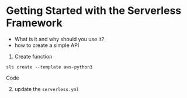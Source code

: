 # Getting Started with the Serverless Framework

* What is it and why should you use it?
* how to create a simple API


1. Create function
```
sls create --template aws-python3
```
Code 

2. update the `serverless.yml`
